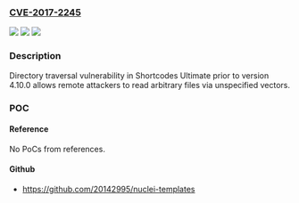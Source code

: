 ### [CVE-2017-2245](https://cve.mitre.org/cgi-bin/cvename.cgi?name=CVE-2017-2245)
![](https://img.shields.io/static/v1?label=Product&message=Shortcodes%20Ultimate&color=blue)
![](https://img.shields.io/static/v1?label=Version&message=prior%20to%20version%204.10.0%20&color=brightgreen)
![](https://img.shields.io/static/v1?label=Vulnerability&message=Directory%20traversal&color=brightgreen)

### Description

Directory traversal vulnerability in Shortcodes Ultimate prior to version 4.10.0 allows remote attackers to read arbitrary files via unspecified vectors.

### POC

#### Reference
No PoCs from references.

#### Github
- https://github.com/20142995/nuclei-templates

